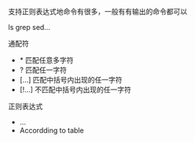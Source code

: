 支持正则表达式地命令有很多，一般有有输出的命令都可以

ls grep sed...

通配符

- \* 匹配任意多字符
- ? 匹配任一字符
- [...] 匹配中括号内出现的任一字符
- [!...] 不匹配中括号内出现的任一字符

正则表达式

- ...
- Accordding to table

